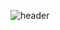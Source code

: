 ![header](https://capsule-render.vercel.app/api?type=waving&color=timeAuto&section=header&height=130&text=Hello+YEONSONG&animation=blink&fontSize=80&fontAlignY=70&fontColor=f2f2f2&)

<!--
**Haesong-0622/Haesong-0622** is a ✨ _special_ ✨ repository because its `README.md` (this file) appears on your GitHub profile.

Here are some ideas to get you started:

- 🔭 I’m currently working on ...
- 🌱 I’m currently learning ...
- 👯 I’m looking to collaborate on ...
- 🤔 I’m looking for help with ...
- 💬 Ask me about ...
- 📫 How to reach me: ...
- 😄 Pronouns: ...
- ⚡ Fun fact: ...
-->
